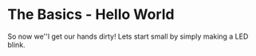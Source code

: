 # The Basics - Hello World

So now we''l get our hands dirty! Lets start small by simply making a LED blink.

